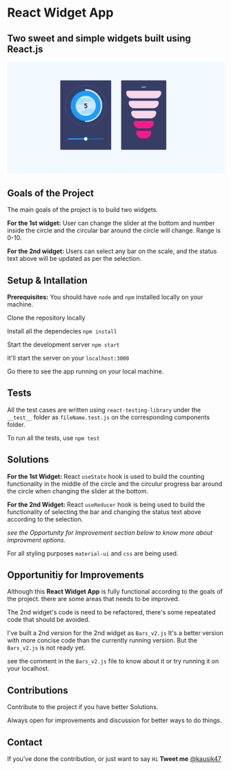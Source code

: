 # React Widget App

## Two sweet and simple widgets built using React.js

![Widget App](https://github.com/iKausik/react-widget-app/blob/master/src/assets/React-Widget-App.PNG)

## Goals of the Project

The main goals of the project is to build two widgets.

**For the 1st widget:** User can change the slider at the bottom and number inside the circle and the circular bar around the circle will change. Range is 0-10.

**For the 2nd widget:** Users can select any bar on the scale, and the status text above will be updated as per the selection.

## Setup & Intallation

**Prerequisites:**
You should have `node` and `npm` installed locally on your machine.

Clone the repository locally

Install all the dependecies `npm install`

Start the development server `npm start`

It'll start the server on your `localhost:3000`

Go there to see the app running on your local machine.

## Tests

All the test cases are written using `react-testing-library` under the `__test__` folder as `fileName.test.js` on the corresponding components folder.

To run all the tests, use `npm test`

## Solutions

**For the 1st Widget:** React `useState` hook is used to build the counting functionality in the middle of the circle and the circulur progress bar around the circle when changing the slider at the bottom.

**For the 2nd Widget:** React `useReducer` hook is being used to build the functionality of selecting the bar and changing the status text above according to the selection.

_see the Opportunity for Improvement section below to know more about improvment options._

For all styling purposes `material-ui` and `css` are being used.

## Opportunitiy for Improvements

Although this **React Widget App** is fully functional according to the goals of the project. there are some areas that needs to be improved.

The 2nd widget's code is need to be refactored, there's some repeatated code that should be avoided.

I've built a 2nd version for the 2nd widget as `Bars_v2.js` It's a better version with more concise code than the currently running version. But the `Bars_v2.js` is not ready yet.

see the comment in the `Bars_v2.js` file to know about it or try running it on your localhost.

## Contributions

Contribute to the project if you have better Solutions.

Always open for improvements and discussion for better ways to do things.

## Contact

If you've done the contribution, or just want to say `Hi` **Tweet me** [@kausik47](https://twitter.com/kausik47)
